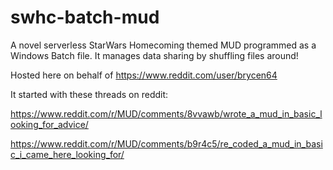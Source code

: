 # swhc-batch-mud
A novel serverless StarWars Homecoming themed MUD programmed as a Windows Batch file. It manages data sharing by shuffling files around!

Hosted here on behalf of https://www.reddit.com/user/brycen64

It started with these threads on reddit:

https://www.reddit.com/r/MUD/comments/8vvawb/wrote_a_mud_in_basic_looking_for_advice/

https://www.reddit.com/r/MUD/comments/b9r4c5/re_coded_a_mud_in_basic_i_came_here_looking_for/

